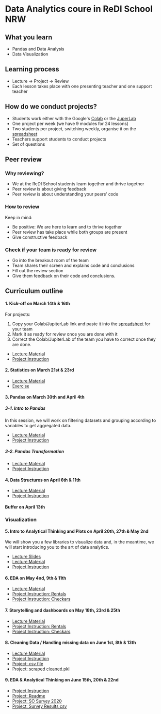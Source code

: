 
# Data Analytics coure in ReDI School NRW

## What you learn
- Pandas and Data Analysis
- Data Visualization

## Learning process
- Lecture -> Project -> Review
- Each lesson takes place with one presenting teacher and one support teacher

## How do we conduct projects?
- Students work either with the Google's [Colab](https://colab.research.google.com/) or the [JuperLab](https://hub.gke2.mybinder.org/user/jupyterlab-jupyterlab-demo-eoawtdbj/lab/tree/demo)
- One project per week (we have 9 modules for 24 lessons)
- Two students per project, switching weekly, organise it on the [spreadsheet](https://docs.google.com/spreadsheets/d/19BwCGNIUWks-qOdsjNDo9BIoddVXo0Ps/edit?usp=sharing&ouid=104114812937905751764&rtpof=true&sd=true)
- Teachers support students to conduct projects
- Set of questions

## Peer review
### Why reviewing?
- We at the ReDI School students learn together and thrive together
- Peer review is about giving feedback
- Peer review is about understanding your peers’ code

### How to review
Keep in mind:
- Be positive: We are here to learn and to thrive together
- Peer review has take place while both groups are present
- Give constructive feedback

### Check if your team is ready for review
- Go into the breakout room of the team
- Team shares their screen and explains code and conclusions
- Fill out the review section
- Give them feedback on their code and conclusions.

## Curriculum outline
#### 1. Kick-off on March 14th & 16th
For projects:
1. Copy your Colab/JupiterLab link and paste it into the [spreadsheet](https://docs.google.com/spreadsheets/d/19BwCGNIUWks-qOdsjNDo9BIoddVXo0Ps/edit?usp=sharing&ouid=104114812937905751764&rtpof=true&sd=true) for your team
2. Mark it as ready for review once you are done with it
3. Correct the Colab/JupiterLab of the team you have to correct once they are done.
- [Lecture Material](/1_Kick_Off_Lecture.ipynb)
- [Project Instruction](/1_Kick_Off_Project.ipynb)

#### 2. Statistics on March 21st & 23rd
- [Lecture Material](/2_Statistics.ipynb)
- [Exercise](/2_Statistics.ipynb)

#### 3. Pandas on March 30th and April 4th
##### 3-1. Intro to Pandas
In this session, we will work on filtering datasets and grouping according to variables to get aggregated data.
- [Lecture Material](/3_1_Lecture_Intro_to_Pandas_[Filter_&_Groupby].ipynb)
- [Project Instruction](/3_1_Project_Intro_to_Pandas_[Filters_&_Groupby].ipynb)

##### 3-2. Pandas Transformation
- [Lecture Material](/3_2_Pandas_Transformations_Lecture.ipynb)
- [Project Instruction](/3_2_Pandas_Transformations_Project.ipynb)

#### 4. Data Structures on April 6th & 11th
- [Lecture Material](/4_Data_Structures_Lecture.ipynb)
- [Project Instruction](/4_Data_Structures_Project.ipynb)

#### Buffer on April 13th

### Visualization

#### 5. Intro to Analytical Thinking and Plots on April 20th, 27th & May 2nd
We will show you a few libraries to visualize data and, in the meantime, we will start introducing you to the art of data analytics.
- [Lecture Slides](https://github.com/ReDI-School/nrw-data-analytics/blob/151f4008e78778a40af77039d465c33cc14a0148/5_Lecture%20Slides%20%E2%80%94Intro%20to%20Analytical%20Thinking%20&%20Plotting.pptx)
- [Lecture Material](/5_Lecture_—_Introduction_to_analytical_thinking.ipynb)
- [Project Instruction](/5_Lecture_—_Introduction_to_analytical_thinking.ipynb)

#### 6. EDA on May 4nd, 9th & 11th
- [Lecture Material](/6_Lecture_More_Plots_and_intro_to_EDA.ipynb)
- [Project Instruction: Rentals](/6_EDA_&_Plotting_Project_RENTALS.ipynb)
- [Project Instruction: Checkars](/6_EDA_&_Plotting_Project_CHECKARS.ipynb)

#### 7. Storytelling and dashboards on May 18th, 23rd & 25th
- [Lecture Material](/7_Storytelling_&_dashboards_Lecture.ipynb)
- [Project Instruction: Rentals](/7_Project_RENTALS.ipynb)
- [Project Instruction: Checkars](/7_Project_CHECKARS.ipynb)

#### 8. Cleaning Data / Handling missing data on June 1st, 8th & 13th
- [Lecture Material](https://github.com/ReDI-School/nrw-data-analytics/blob/75f3e72ed2bac27d6c9a0dcaa11cb7172d0e22d8/8_Data_Cleaning_&_Missing_Values_Class.ipynb)
- [Project Instruction](https://github.com/ReDI-School/nrw-data-analytics/blob/75f3e72ed2bac27d6c9a0dcaa11cb7172d0e22d8/8_Data_Cleaning_&_Missing_Values_Project.ipynb)
- [Project: csv file](https://github.com/ReDI-School/nrw-data-analytics/blob/41603cd6b957ba179f2cd53dd24b8040cd29f631/8_berlin_housing_with_scraped%20-%20berlin_housing_with_scraped.csv)
- [Project: scraped cleaned.pkl](/8_berlin_housing_with_scraped_class_cleaned.pkl)

#### 9. EDA & Analytical Thinking on June 15th, 20th & 22nd
- [Project Instruction](/9_Stackoverflow_Analytical_Thinking.ipynb)
- [Project: Readme](/9_README_2020.txt)
- [Project: SO Survey 2020](/9_so_survey_2020.pdf)
- [Project: Survey Results csv](https://github.com/ReDI-School/nrw-data-analytics/blob/755db0ff3ea7dd5befdfca3eaa8741b8ad996e50/9_survey_results_schema%20-%20survey_results_schema.csv)
